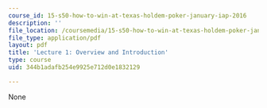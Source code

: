 ```yaml
---
course_id: 15-s50-how-to-win-at-texas-holdem-poker-january-iap-2016
description: ''
file_location: /coursemedia/15-s50-how-to-win-at-texas-holdem-poker-january-iap-2016/344b1adafb254e9925e712d0e1832129_MIT15_S50IAP16_L1.pdf
file_type: application/pdf
layout: pdf
title: 'Lecture 1: Overview and Introduction'
type: course
uid: 344b1adafb254e9925e712d0e1832129

---
```

None